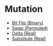 # Mutation

- [Bit Flip (Binary)](./bin_mutation.rs)
- [Swap (Permuted)](./swap_mutation.rs)
- [Delta (Real)](real/delta_mutation.rs)
- [Substitute (Real)](real/substitute_mutation.rs)
